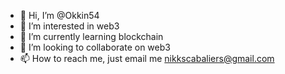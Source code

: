 - 👋 Hi, I’m @Okkin54
- 👀 I’m interested in web3
- 🌱 I’m currently learning blockchain
- 💞️ I’m looking to collaborate on web3
- 📫 How to reach me, just email me nikkscabaliers@gmail.com

<!---
Okkin54/Okkin54 is a ✨ special ✨ repository because its `README.md` (this file) appears on your GitHub profile.
You can click the Preview link to take a look at your changes.
--->
